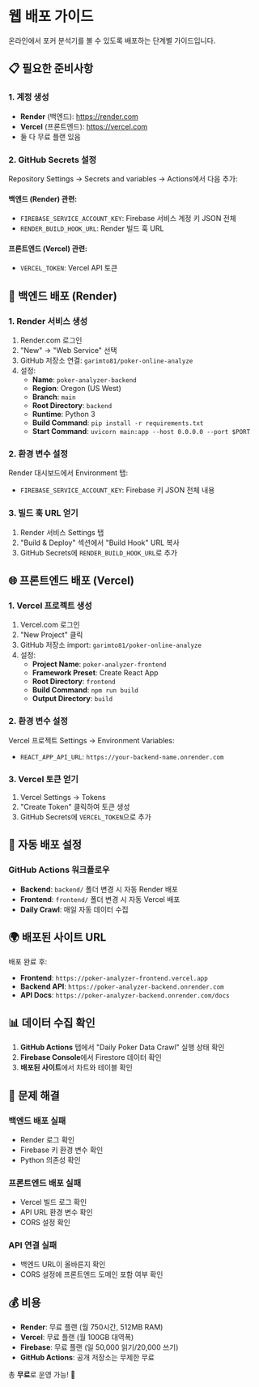 # 웹 배포 가이드

온라인에서 포커 분석기를 볼 수 있도록 배포하는 단계별 가이드입니다.

## 📋 필요한 준비사항

### 1. 계정 생성
- **Render** (백엔드): https://render.com
- **Vercel** (프론트엔드): https://vercel.com
- 둘 다 무료 플랜 있음

### 2. GitHub Secrets 설정
Repository Settings → Secrets and variables → Actions에서 다음 추가:

#### 백엔드 (Render) 관련:
- `FIREBASE_SERVICE_ACCOUNT_KEY`: Firebase 서비스 계정 키 JSON 전체
- `RENDER_BUILD_HOOK_URL`: Render 빌드 훅 URL

#### 프론트엔드 (Vercel) 관련:
- `VERCEL_TOKEN`: Vercel API 토큰

## 🚀 백엔드 배포 (Render)

### 1. Render 서비스 생성
1. Render.com 로그인
2. "New" → "Web Service" 선택
3. GitHub 저장소 연결: `garimto81/poker-online-analyze`
4. 설정:
   - **Name**: `poker-analyzer-backend`
   - **Region**: Oregon (US West)
   - **Branch**: `main`
   - **Root Directory**: `backend`
   - **Runtime**: Python 3
   - **Build Command**: `pip install -r requirements.txt`
   - **Start Command**: `uvicorn main:app --host 0.0.0.0 --port $PORT`

### 2. 환경 변수 설정
Render 대시보드에서 Environment 탭:
- `FIREBASE_SERVICE_ACCOUNT_KEY`: Firebase 키 JSON 전체 내용

### 3. 빌드 훅 URL 얻기
1. Render 서비스 Settings 탭
2. "Build & Deploy" 섹션에서 "Build Hook" URL 복사
3. GitHub Secrets에 `RENDER_BUILD_HOOK_URL`로 추가

## 🌐 프론트엔드 배포 (Vercel)

### 1. Vercel 프로젝트 생성
1. Vercel.com 로그인
2. "New Project" 클릭
3. GitHub 저장소 import: `garimto81/poker-online-analyze`
4. 설정:
   - **Project Name**: `poker-analyzer-frontend`
   - **Framework Preset**: Create React App
   - **Root Directory**: `frontend`
   - **Build Command**: `npm run build`
   - **Output Directory**: `build`

### 2. 환경 변수 설정
Vercel 프로젝트 Settings → Environment Variables:
- `REACT_APP_API_URL`: `https://your-backend-name.onrender.com`

### 3. Vercel 토큰 얻기
1. Vercel Settings → Tokens
2. "Create Token" 클릭하여 토큰 생성
3. GitHub Secrets에 `VERCEL_TOKEN`으로 추가

## 🔄 자동 배포 설정

### GitHub Actions 워크플로우
- **Backend**: `backend/` 폴더 변경 시 자동 Render 배포
- **Frontend**: `frontend/` 폴더 변경 시 자동 Vercel 배포
- **Daily Crawl**: 매일 자동 데이터 수집

## 🌍 배포된 사이트 URL

배포 완료 후:
- **Frontend**: `https://poker-analyzer-frontend.vercel.app`
- **Backend API**: `https://poker-analyzer-backend.onrender.com`
- **API Docs**: `https://poker-analyzer-backend.onrender.com/docs`

## 📊 데이터 수집 확인

1. **GitHub Actions** 탭에서 "Daily Poker Data Crawl" 실행 상태 확인
2. **Firebase Console**에서 Firestore 데이터 확인
3. **배포된 사이트**에서 차트와 테이블 확인

## 🔧 문제 해결

### 백엔드 배포 실패
- Render 로그 확인
- Firebase 키 환경 변수 확인
- Python 의존성 확인

### 프론트엔드 배포 실패
- Vercel 빌드 로그 확인
- API URL 환경 변수 확인
- CORS 설정 확인

### API 연결 실패
- 백엔드 URL이 올바른지 확인
- CORS 설정에 프론트엔드 도메인 포함 여부 확인

## 💰 비용

- **Render**: 무료 플랜 (월 750시간, 512MB RAM)
- **Vercel**: 무료 플랜 (월 100GB 대역폭)
- **Firebase**: 무료 플랜 (일 50,000 읽기/20,000 쓰기)
- **GitHub Actions**: 공개 저장소는 무제한 무료

총 **무료**로 운영 가능! 🎉